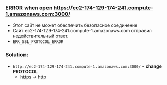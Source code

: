 ### ERROR when open https://ec2-174-129-174-241.compute-1.amazonaws.com:3000/
* Этот сайт не может обеспечить безопасное соединение
* Сайт ec2-174-129-174-241.compute-1.amazonaws.com отправил недействительный ответ.
* `ERR_SSL_PROTOCOL_ERROR`

### Solution:
* `http://ec2-174-129-174-241.compute-1.amazonaws.com:3000/` - **change PROTOCOL**
  * https -> http